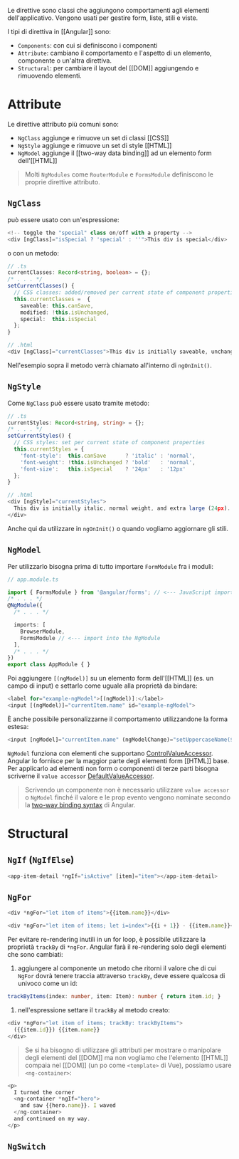 Le direttive sono classi che aggiungono comportamenti agli elementi dell'applicativo. Vengono usati per gestire form, liste, stili e viste.

I tipi di direttiva in [[Angular]] sono:

- `Components`: con cui si definiscono i componenti
- `Attribute`: cambiano il comportamento e l'aspetto di un elemento, componente o un'altra direttiva.
- `Structural`: per cambiare il layout del [[DOM]] aggiungendo e rimuovendo elementi.

# Attribute

Le direttive attributo più comuni sono:

- `NgClass` aggiunge e rimuove un set di classi [[CSS]]
- `NgStyle` aggiunge e rimuove un set di style [[HTML]]
- `NgModel` aggiunge il [[two-way data binding]] ad un elemento form dell'[[HTML]]

>Molti `NgModules` come `RouterModule` e `FormsModule` definiscono le proprie direttive attributo.

## `NgClass`

può essere usato con un'espressione:

```ts
<!-- toggle the "special" class on/off with a property -->
<div [ngClass]="isSpecial ? 'special' : ''">This div is special</div>
```

 o con un metodo:

```ts
// .ts
currentClasses: Record<string, boolean> = {};
/* . . . */
setCurrentClasses() {
  // CSS classes: added/removed per current state of component properties
  this.currentClasses =  {
    saveable: this.canSave,
    modified: !this.isUnchanged,
    special:  this.isSpecial
  };
}

// .html
<div [ngClass]="currentClasses">This div is initially saveable, unchanged, and special.</div>
```

Nell'esempio sopra il metodo verrà chiamato all'interno di `ngOnInit()`.

## `NgStyle`

Come `NgClass` può essere usato tramite metodo:

```ts
// .ts
currentStyles: Record<string, string> = {};
/* . . . */
setCurrentStyles() {
  // CSS styles: set per current state of component properties
  this.currentStyles = {
    'font-style':  this.canSave      ? 'italic' : 'normal',
    'font-weight': !this.isUnchanged ? 'bold'   : 'normal',
    'font-size':   this.isSpecial    ? '24px'   : '12px'
  };
}

// .html
<div [ngStyle]="currentStyles">
  This div is initially italic, normal weight, and extra large (24px).
</div>
```

Anche qui da utilizzare in `ngOnInit()` o quando vogliamo aggiornare gli stili.

## `NgModel`

Per utilizzarlo bisogna prima di tutto importare `FormModule` fra i moduli:

```ts
// app.module.ts

import { FormsModule } from '@angular/forms'; // <--- JavaScript import from Angular
/* . . . */
@NgModule({
  /* . . . */

  imports: [
    BrowserModule,
    FormsModule // <--- import into the NgModule
  ],
  /* . . . */
})
export class AppModule { }
```

Poi aggiungere `[(ngModel)]` su un elemento form dell'[[HTML]] (es. un campo di input) e settarlo come uguale alla proprietà da bindare:

```ts
<label for="example-ngModel">[(ngModel)]:</label>
<input [(ngModel)]="currentItem.name" id="example-ngModel">
```

È anche possibile personalizzarne il comportamento utilizzandone la forma estesa:

```ts
<input [ngModel]="currentItem.name" (ngModelChange)="setUppercaseName($event)" id="example-uppercase">
```

`NgModel` funziona con elementi che supportano [ControlValueAccessor](https://v14.angular.io/api/forms/ControlValueAccessor). Angular lo fornisce per la maggior parte degli elementi form [[HTML]] base.
Per applicarlo ad elementi non form o componenti di terze parti bisogna scriverne il `value accessor` [DefaultValueAccessor](https://v14.angular.io/api/forms/DefaultValueAccessor).

>Scrivendo un componente non è necessario utilizzare `value accessor` o `NgModel` finché il valore e le prop evento vengono nominate secondo la [two-way binding syntax](https://v14.angular.io/guide/two-way-binding#how-two-way-binding-works) di Angular.

# Structural

## `NgIf` (`NgIfElse`)

```ts
<app-item-detail *ngIf="isActive" [item]="item"></app-item-detail>
```

## `NgFor`

```ts
<div *ngFor="let item of items">{{item.name}}</div>
```

```ts
<div *ngFor="let item of items; let i=index">{{i + 1}} - {{item.name}}</div>
```

Per evitare re-rendering inutili in un for loop, è possibile utilizzare la proprietà `trackBy` di `*ngFor`. Angular farà il re-rendering solo degli elementi che sono cambiati:

1. aggiungere al componente un metodo che ritorni il valore che di cui `NgFor` dovrà tenere traccia attraverso `trackBy`, deve essere qualcosa di univoco come un id:

```ts
trackByItems(index: number, item: Item): number { return item.id; }
```

1. nell'espressione settare il `trackBy` al metodo creato:

```ts
<div *ngFor="let item of items; trackBy: trackByItems">
  ({{item.id}}) {{item.name}}
</div>
```

>Se si ha bisogno di utilizzare gli attributi per mostrare o manipolare degli elementi del [[DOM]] ma non vogliamo che l'elemento [[HTML]] compaia nel [[DOM]] (un po come `<template>` di Vue), possiamo usare `<ng-container>`:

```ts
<p>
  I turned the corner
  <ng-container *ngIf="hero">
    and saw {{hero.name}}. I waved
  </ng-container>
  and continued on my way.
</p>
```


## `NgSwitch`

